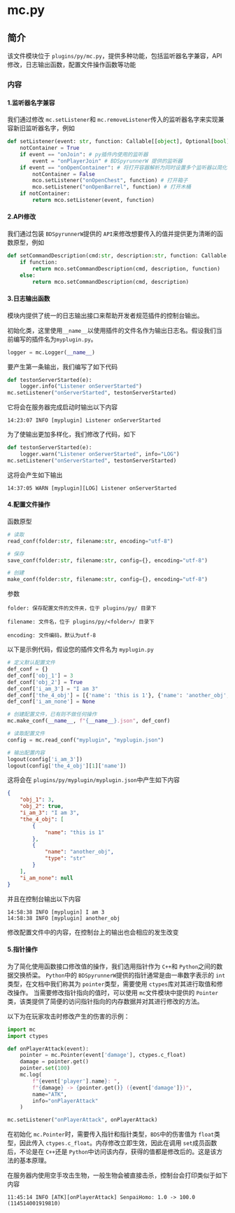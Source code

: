 # mc.py

## 简介

该文件模块位于 ``plugins/py/mc.py``，提供多种功能，包括监听器名字兼容，API修改，日志输出函数，配置文件操作函数等功能

### 内容

#### 1.监听器名字兼容

我们通过修改 ``mc.setListener``和 ``mc.removeListener``传入的监听器名字来实现兼容新旧监听器名字，例如

```python
def setListener(event: str, function: Callable[[object], Optional[bool]]) -> None:
    notContainer = True
    if event == "onJoin": # py插件内使用的监听器
        event = "onPlayerJoin" # BDSpyrunnerW 提供的监听器
    if event == "onOpenContainer": # 将打开容器解析为同时设置多个监听器以简化代码
        notContainer = False
        mco.setListener("onOpenChest", function) # 打开箱子
        mco.setListener("onOpenBarrel", function) # 打开木桶
    if notContainer:
        return mco.setListener(event, function)
```

#### 2.API修改

我们通过包装 ``BDSpyrunnerW``提供的 ``API``来修改想要传入的值并提供更为清晰的函数原型，例如

```python
def setCommandDescription(cmd:str, description:str, function: Callable[[object], Optional[bool]] = None) -> None:
    if function:
        return mco.setCommandDescription(cmd, description, function)
    else:
        return mco.setCommandDescription(cmd, description)
```

#### 3.日志输出函数

模块内提供了统一的日志输出接口来帮助开发者规范插件的控制台输出。

初始化类，这里使用``__name__``以使用插件的文件名作为输出日志名。假设我们当前编写的插件名为``myplugin.py``。

```python
logger = mc.Logger(__name__)
```

要产生第一条输出，我们编写了如下代码

```python
def testonServerStarted(e):
    logger.info("Listener onServerStarted")
mc.setListener("onServerStarted", testonServerStarted)
```

它将会在服务器完成启动时输出以下内容

```plaintext
14:23:07 INFO [myplugin] Listener onServerStarted
```

为了使输出更加多样化，我们修改了代码，如下

```python
def testonServerStarted(e):
    logger.warn("Listener onServerStarted", info="LOG")
mc.setListener("onServerStarted", testonServerStarted)
```

这将会产生如下输出

```plaintext
14:37:05 WARN [myplugin][LOG] Listener onServerStarted
```

#### 4.配置文件操作

函数原型

```python
# 读取
read_conf(folder:str, filename:str, encoding="utf-8")

# 保存
save_conf(folder:str, filename:str, config={}, encoding="utf-8")

# 创建
make_conf(folder:str, filename:str, config={}, encoding="utf-8")
```

参数

```plaintext
folder: 保存配置文件的文件夹，位于 plugins/py/ 目录下
```

```plaintext
filename: 文件名，位于 plugins/py/<folder>/ 目录下
```

```plaintext
encoding: 文件编码，默认为utf-8
```

以下是示例代码，假设您的插件文件名为 ``myplugin.py``

```python
# 定义默认配置文件
def_conf = {}
def_conf['obj_1'] = 3
def_conf['obj_2'] = True
def_conf['i_am_3'] = "I am 3"
def_conf['the_4_obj'] = [{'name': 'this is 1'}, {'name': 'another_obj', 'type': 'str'}]
def_conf['i_am_none'] = None

# 创建配置文件，已有则不做任何操作
mc.make_conf(__name__, f"{__name__}.json", def_conf)

# 读取配置文件
config = mc.read_conf("myplugin", "myplugin.json")

# 输出配置内容
logout(config['i_am_3'])
logout(config['the_4_obj'][1]['name'])
```

这将会在 ``plugins/py/myplugin/myplugin.json``中产生如下内容

```json
{
    "obj_1": 3,
    "obj_2": true,
    "i_am_3": "I am 3",
    "the_4_obj": [
        {
            "name": "this is 1"
        },
        {
            "name": "another_obj",
            "type": "str"
        }
    ],
    "i_am_none": null
}
```

并且在控制台输出以下内容

```plaintext
14:58:38 INFO [myplugin] I am 3
14:58:38 INFO [myplugin] another_obj
```

修改配置文件中的内容，在控制台上的输出也会相应的发生改变

#### 5.指针操作

为了简化使用函数接口修改值的操作，我们选用指针作为 ``C++``和 ``Python``之间的数据交换桥梁。
``Python``中的 ``BDSpyrunnerW``提供的指针通常是由一串数字表示的 ``int``类型，在文档中我们称其为 ``pointer``类型，需要使用 ``ctypes``库对其进行取值和修改操作。
当需要修改指针指向的值时，可以使用 ``mc``文件模块中提供的 ``Pointer``类，该类提供了简便的访问指针指向的内存数据并对其进行修改的方法。

以下为在玩家攻击时修改产生的伤害的示例：

```python
import mc
import ctypes

def onPlayerAttack(event):
    pointer = mc.Pointer(event['damage'], ctypes.c_float)
    damage = pointer.get()
    pointer.set(100)
    mc.log(
        f"{event['player'].name}: ",
        f"{damage} -> {pointer.get()} ({event['damage']})",
        name="ATK",
        info="onPlayerAttack"
    )

mc.setListener("onPlayerAttack", onPlayerAttack)
```

在初始化 ``mc.Pointer``时，需要传入指针和指针类型，``BDS``中的伤害值为 ``float``类型，因此传入 ``ctypes.c_float``。内存修改立即生效，因此在调用 ``set``成员函数后，不论是在 ``C++``还是 ``Python``中访问该内存，获得的值都是修改后的。这是该方法的基本原理。

在服务器内使用空手攻击生物，一般生物会被直接击杀，控制台会打印类似于如下内容

```plaintext
11:45:14 INFO [ATK][onPlayerAttack] SenpaiHomo: 1.0 -> 100.0 (114514001919810)
```

